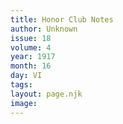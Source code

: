 ```yaml
---
title: Honor Club Notes
author: Unknown
issue: 18
volume: 4
year: 1917
month: 16
day: VI
tags:
layout: page.njk
image:
---
```





